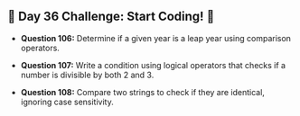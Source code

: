 ## 🚀 Day 36 Challenge: Start Coding! 🚀

- **Question 106:** Determine if a given year is a leap year using comparison operators.

- **Question 107:** Write a condition using logical operators that checks if a number is divisible by both 2 and 3.

- **Question 108:** Compare two strings to check if they are identical, ignoring case sensitivity.
